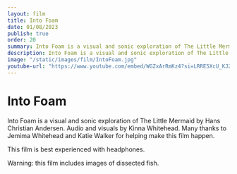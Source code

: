 ```yaml
---
layout: film
title: Into Foam
date: 01/08/2023
publish: true
order: 20
summary: Into Foam is a visual and sonic exploration of The Little Mermaid by Hans Christian Andersen.
description: Into Foam is a visual and sonic exploration of The Little Mermaid by Hans Christian Andersen.
image: "/static/images/film/IntoFoam.jpg"
youtube-url: "https://www.youtube.com/embed/WGZxArRmKz4?si=LRRE5XcU_KJZ9Mxl"
---
```


<div class="main" markdown="1">

# Into Foam

Into Foam is a visual and sonic exploration of The Little Mermaid by Hans Christian Andersen. Audio and visuals by Kinna Whitehead. Many thanks to Jemima Whitehead and Katie Walker for helping make this film happen.

This film is best experienced with headphones.

Warning: this film includes images of dissected fish.

</div>
